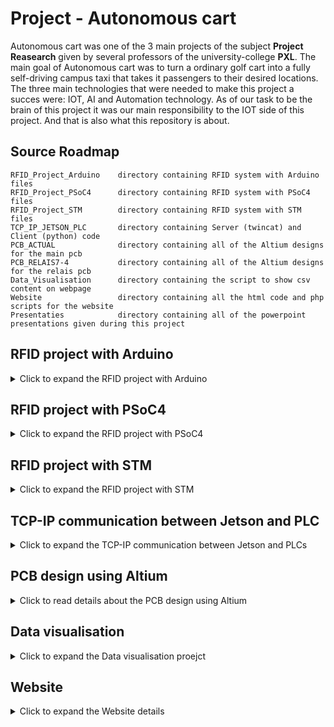 # Project - Autonomous cart

Autonomous cart was one of the 3 main projects of the subject **Project Reasearch** given by several professors of the university-college **PXL**. The main goal of Autonomous cart was to turn a ordinary golf cart into a fully self-driving campus taxi that takes it passengers to their desired locations. The three main technologies that were needed to make this project a succes were: IOT, AI and Automation technology. As of our task to be the brain of this project it was our main responsibility to the IOT side of this project. And that is also what this repository is about.  


## Source Roadmap

```
RFID_Project_Arduino    directory containing RFID system with Arduino files
RFID_Project_PSoC4      directory containing RFID system with PSoC4 files
RFID_Project_STM        directory containing RFID system with STM files
TCP_IP_JETSON_PLC       directory containing Server (twincat) and Client (python) code
PCB_ACTUAL              directory containing all of the Altium designs for the main pcb
PCB_RELAIS7-4           directory containing all of the Altium designs for the relais pcb
Data_Visualisation      directory containing the script to show csv content on webpage
Website                 directory containing all the html code and php scripts for the website
Presentaties            directory containing all of the powerpoint presentations given during this project
```

## RFID project with Arduino

<details>
<summary>Click to expand the RFID project with Arduino</summary> 
  
</details>  

## RFID project with PSoC4

<details>
<summary>Click to expand the RFID project with PSoC4</summary> 
  
</details> 

## RFID project with STM

<details>
<summary>Click to expand the RFID project with STM</summary> 
  
</details> 

## TCP-IP communication between Jetson and PLC

<details>
<summary>Click to expand the TCP-IP communication between Jetson and PLCs</summary> 
  
</details> 

## PCB design using Altium

<details>
<summary>Click to read details about the PCB design using Altium</summary> 
  
</details> 

## Data visualisation

<details>
<summary>Click to expand the Data visualisation proejct</summary> 
  
</details> 

## Website

<details>
<summary>Click to expand the Website details</summary> 
  
</details> 
